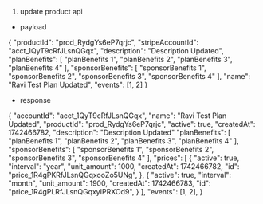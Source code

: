 1. update product api

- payload 

{
  "productId": "prod_RydgYs6eP7qrjc",
  "stripeAccountId": "acct_1QyT9cRfJLsnQGqx",
  "description": "Description Updated",
  "planBenefits": [
    "planBenefits 1",
    "planBenefits 2",
    "planBenefits 3",
    "planBenefits 4"
  ],
  "sponsorBenefits": [
    "sponsorBenefits 1",
    "sponsorBenefits 2",
    "sponsorBenefits 3",
    "sponsorBenefits 4"
  ],
  "name": "Ravi Test Plan Updated",
  "events": [1, 2]
}

- response

{
  "accountId": "acct_1QyT9cRfJLsnQGqx",
  "name": "Ravi Test Plan Updated",
  "productId": "prod_RydgYs6eP7qrjc",
  "active": true,
  "createdAt": 1742466782,
  "description": "Description Updated"
  "planBenefits": [
    "planBenefits 1",
    "planBenefits 2",
    "planBenefits 3",
    "planBenefits 4"
  ],
  "sponsorBenefits": [
    "sponsorBenefits 1",
    "sponsorBenefits 2",
    "sponsorBenefits 3",
    "sponsorBenefits 4"
  ],
  "prices": [
    {
      "active": true,
      "interval": "year",
      "unit_amount": 1000,
      "createdAt": 1742466782,
      "id": "price_1R4gPKRfJLsnQGqxooZo5UNg",
    },
    {
      "active": true,
      "interval": "month",
      "unit_amount": 1900,
      "createdAt": 1742466783,
      "id": "price_1R4gPLRfJLsnQGqxyIPRXOd9",
    }
  ],
  "events": [1, 2],
}
